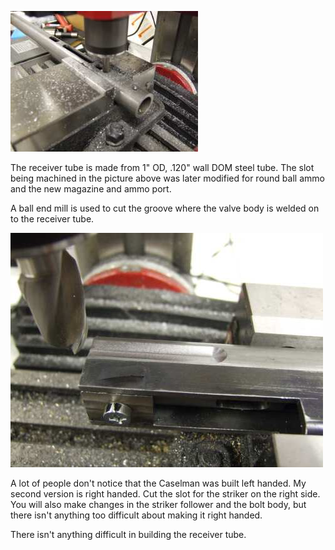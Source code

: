 ![receiver tube](images/caselman-receiver-1.jpg "Milling the slots in the receiver tube.")

The receiver tube is made from 1" OD, .120" wall DOM steel tube.  The slot being machined in the picture above was later modified for round ball ammo and the new magazine and ammo port.

A ball end mill is used to cut the groove where the valve body is welded on to the receiver tube.

![Milling](images/receivergroove.jpg "Milling the round bottom groove where the valve will be welded to the receiver tube.")

A lot of people don't notice that the Caselman was built left handed.  My second version is right handed.  Cut the slot for the striker on the right side.  You will also make changes in the striker follower and the bolt body, but there isn't anything too difficult about making it right handed. 

There isn't anything difficult in building the receiver tube.